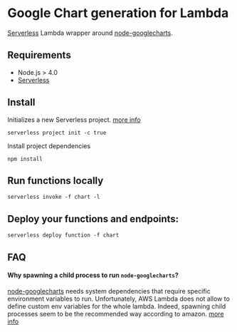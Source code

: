 # Google Chart generation for Lambda

[Serverless](http://www.serverless.com) Lambda wrapper around [node-googlecharts](https://github.com/zallek/node-googlecharts).


## Requirements

- Node.js > 4.0
- [Serverless](http://docs.serverless.com/docs/installing-serverless)


## Install

Initializes a new Serverless project. [more info](http://docs.serverless.com/docs/project-init)
```SH
serverless project init -c true
```

Install project dependencies
```SH
npm install
```

## Run functions locally
```
serverless invoke -f chart -l
```

## Deploy your functions and endpoints:
```
serverless deploy function -f chart
```

## FAQ

#### Why spawning a child process to run `node-googlecharts`?
[node-googlecharts](https://github.com/zallek/node-googlecharts) needs system dependencies that require specific environment variables to run. Unfortunately, AWS Lambda does not allow to define custom env variables for the whole lambda. Indeed, spawning child processes seem to be the recommended way according to amazon. [more info](https://aws.amazon.com/fr/blogs/compute/nodejs-packages-in-lambda/)
